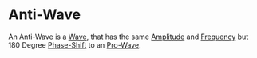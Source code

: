 # Anti-Wave

An Anti-Wave is a [Wave](60156.md), that has the same [Amplitude](10000015.md) and [Frequency](10000016.md) but 180 Degree [Phase-Shift](10000079.md) to an [Pro-Wave](10000082.md).

